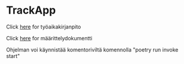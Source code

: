 # TrackApp

Click [here](https://github.com/maizzuu/ot-harjoitustyo/blob/master/time_management.md) for työaikakirjanpito  
  
Click [here](https://github.com/maizzuu/ot-harjoitustyo/blob/master/dokumentaatio/requirements_specification.md) for määrittelydokumentti

Ohjelman voi käynnistää komentoriviltä komennolla "poetry run invoke start"

